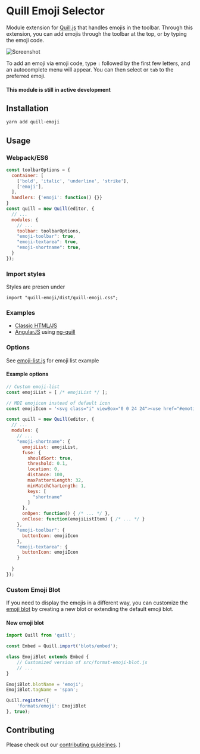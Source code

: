 # Quill Emoji Selector
Module extension for [Quill.js](https://github.com/quilljs/quill) that handles emojis in the toolbar. Through this extension, you can add emojis through the toolbar at the top, or by typing the emoji code.

![Screenshot](/demo/screenshot.png)

To add an emoji via emoji code, type ``:`` followed by the first few letters, and an autocomplete menu will appear. You can then select or ``tab`` to the preferred emoji.




#### This module is still in active development

## Installation

```sh
yarn add quill-emoji
```

## Usage
### Webpack/ES6

```javascript
const toolbarOptions = {
  container: [
    ['bold', 'italic', 'underline', 'strike'],
    ['emoji'],   
  ],
  handlers: {'emoji': function() {}}
}
const quill = new Quill(editor, {
  // ...
  modules: {
    // ...
    toolbar: toolbarOptions,
    "emoji-toolbar": true,
    "emoji-textarea": true,
    "emoji-shortname": true,
  }
});
```

### Import styles

Styles are presen under

```
import "quill-emoji/dist/quill-emoji.css";

```

### Examples
- [Classic HTML/JS](demo/index.html)
- [AngularJS](demo/angular.html) using [ng-quill](https://github.com/KillerCodeMonkey/ng-quill)

### Options
See [emoji-list.js](src/emoji-list.js) for emoji list example

#### Example options
```javascript
// Custom emoji-list
const emojiList = [ /* emojiList */ ];

// MDI emojicon instead of default icon
const emojiIcon = '<svg class="i" viewBox="0 0 24 24"><use href="#emoticon-happy"></use></svg>';

const quill = new Quill(editor, {
  // ...
  modules: {
    // ...
    "emoji-shortname": {
      emojiList: emojiList,
      fuse: {
        shouldSort: true,
        threshold: 0.1,
        location: 0,
        distance: 100,
        maxPatternLength: 32,
        minMatchCharLength: 1,
        keys: [
          "shortname"
        ]
      },
      onOpen: function() { /* ... */ },
      onClose: function(emojiListItem) { /* ... */ }
    },
    "emoji-toolbar": {
      buttonIcon: emojiIcon
    },
    "emoji-textarea": {
      buttonIcon: emojiIcon
    }
            
  }
});
```

### Custom Emoji Blot
If you need to display the emojis in a different way, you can customize the [emoji blot](src/format-emoji-blot.js) by creating a new blot or extending the default emoji blot.

#### New emoji blot
```javascript
import Quill from 'quill';

const Embed = Quill.import('blots/embed');

class EmojiBlot extends Embed {
    // Customized version of src/format-emoji-blot.js
    // ...
}

EmojiBlot.blotName = 'emoji';
EmojiBlot.tagName = 'span';

Quill.register({
    'formats/emoji': EmojiBlot
}, true);
```

## Contributing

Please check out our [contributing guidelines](CONTRIBUTING.md).
)
